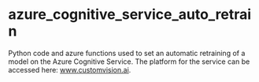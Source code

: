 # azure_cognitive_service_auto_retrain
Python code and azure functions used to set an automatic retraining of a model on the Azure Cognitive Service. The platform for the service can be accessed here: www.customvision.ai. 
